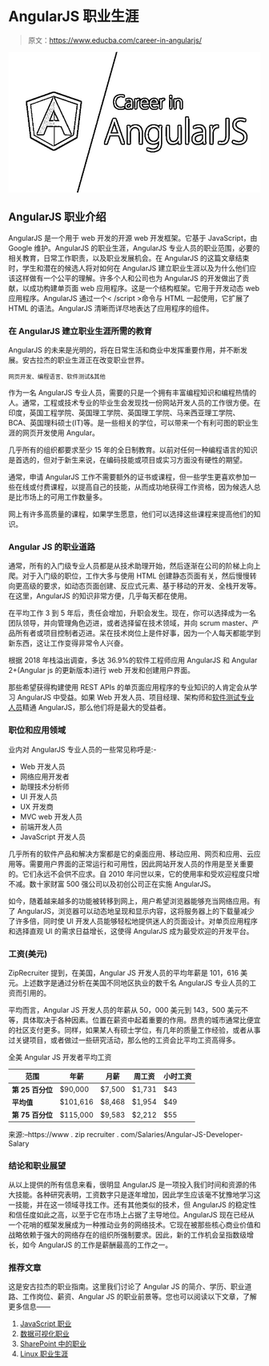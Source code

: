 # AngularJS 职业生涯

> 原文：<https://www.educba.com/career-in-angularjs/>

![Career in AngularJS](img/2a01a92896a0fb844718db83c89d822d.png)



## AngularJS 职业介绍

AngularJS 是一个用于 web 开发的开源 web 开发框架。它基于 JavaScript，由 Google 维护。AngularJS 的职业生涯，AngularJS 专业人员的职业范围，必要的相关教育，日常工作职责，以及职业发展机会。在 AngularJS 的这篇文章结束时，学生和潜在的候选人将对如何在 AngularJS 建立职业生涯以及为什么他们应该这样做有一个公平的理解。许多个人和公司也为 AngularJS 的开发做出了贡献，以成功构建单页面 web 应用程序。这是一个结构框架。它用于开发动态 web 应用程序。AngularJS 通过一个< /script >命令与 HTML 一起使用，它扩展了 HTML 的语法。AngularJS 清晰而详尽地表达了应用程序的组件。

### 在 AngularJS 建立职业生涯所需的教育

AngularJS 的未来是光明的，将在日常生活和商业中发挥重要作用，并不断发展。安古拉杰的职业生涯正在改变职业世界。

<small>网页开发、编程语言、软件测试&其他</small>

作为一名 AngularJS 专业人员，需要的只是一个拥有丰富编程知识和编程热情的人。通常，工程或技术专业的毕业生会发现找一份网站开发人员的工作很方便。在印度，英国工程学院、英国理工学院、英国理工学院、马来西亚理工学院、BCA、英国理科硕士(IT)等。是一些相关的学位，可以带来一个有利可图的职业生涯的网页开发使用 Angular。

几乎所有的组织都要求至少 15 年的全日制教育。以前对任何一种编程语言的知识是首选的，但对于新生来说，在编码技能或项目或实习方面没有硬性的期望。

通常，申请 AngularJS 工作不需要额外的证书或课程，但一些学生更喜欢参加一些在线或付费课程，以提高自己的技能，从而成功地获得工作资格，因为候选人总是比市场上的可用工作数量多。

网上有许多高质量的课程，如果学生愿意，他们可以选择这些课程来提高他们的知识。

### Angular JS 的职业道路

通常，所有的入门级专业人员都是从技术助理开始，然后逐渐在公司的阶梯上向上爬。对于入门级的职位，工作大多与使用 HTML 创建静态页面有关，然后慢慢转向更高级的要求，如动态页面创建、反应式元素、基于移动的开发、全栈开发等。在这里，AngularJS 的知识非常方便，几乎每天都在使用。

在平均工作 3 到 5 年后，责任会增加，升职会发生。现在，你可以选择成为一名团队领导，并向管理角色迈进，或者选择留在技术领域，并向 scrum master、产品所有者或项目控制者迈进。呆在技术岗位上是件好事，因为一个人每天都能学到新东西，这让工作变得非常令人兴奋。

根据 2018 年栈溢出调查，多达 36.9%的软件工程师应用 AngularJS 和 Angular 2+(Angular js 的更新版本)进行 web 开发和创建用户界面。

那些希望获得构建使用 REST APIs 的单页面应用程序的专业知识的人肯定会从学习 AngularJS 中受益。如果 Web 开发人员、项目经理、架构师和[软件测试专业人员](https://www.educba.com/careers-in-software-testing/)精通 AngularJS，那么他们将是最大的受益者。

### 职位和应用领域

业内对 AngularJS 专业人员的一些常见称呼是:-

*   Web 开发人员
*   网络应用开发者
*   助理技术分析师
*   UI 开发人员
*   UX 开发商
*   MVC web 开发人员
*   前端开发人员
*   JavaScript 开发人员

几乎所有的软件产品和解决方案都是它的桌面应用、移动应用、网页和应用、云应用等。需要用户界面的正常运行和可用性，因此网站开发人员的作用是至关重要的。它们永远不会供不应求。自 2010 年问世以来，它的使用率和受欢迎程度只增不减。数十家财富 500 强公司以及初创公司正在实施 AngularJS。

如今，随着越来越多的功能被转移到网上，用户希望浏览器能够充当网络应用。有了 AngularJS，浏览器可以动态地呈现和显示内容，这将服务器上的下载量减少了许多倍，同时使 UI 开发人员能够轻松地提供迷人的页面设计。对单页应用程序和选择直观 UI 的需求日益增长，这使得 AngularJS 成为最受欢迎的开发平台。

### 工资(美元)

ZipRecruiter 提到，在美国，Angular JS 开发人员的平均年薪是 101，616 美元。上述数字是通过分析在美国不同地区执业的数千名 AngularJS 专业人员的工资而引用的。

平均而言，Angular JS 开发人员的年薪从 50，000 美元到 143，500 美元不等，具体取决于各种因素。位置在薪资中起着重要的作用。昂贵的城市通常比便宜的社区支付更多。同样，如果某人有硕士学位，有几年的质量工作经验，或者从事过关键项目，或者做过一些研究活动，那么他的工资会比平均工资高得多。

全美 Angular JS 开发者平均工资

| **范围** | **年薪** | **月薪** | **周工资** | **小时工资** |
| --- | --- | --- | --- | --- |
| **第 25 百分位** | $90,000 | $7,500 | $1,731 | $43 |
| **平均值** | $101,616 | $8,468 | $1,954 | $49 |
| **第 75 百分位** | $115,000 | $9,583 | $2,212 | $55 |

来源:–https://www . zip recruiter . com/Salaries/Angular-JS-Developer-Salary

### 结论和职业展望

从以上提供的所有信息来看，很明显 AngularJS 是一项投入我们时间和资源的伟大技能。各种研究表明，工资数字只是逐年增加，因此学生应该毫不犹豫地学习这一技能，并在这一领域寻找工作。还有其他类似的技术，但 AngularJS 的稳定性和信任度如此之高，以至于它在市场上占据了主导地位。AngularJS 现在已经从一个花哨的框架发展成为一种推动业务的网络技术。它现在被那些核心商业价值和战略依赖于强大的网络存在的组织所强制要求。因此，新的工作机会呈指数级增长，如今 AngularJS 的工作是薪酬最高的工作之一。

### 推荐文章

这是安古拉杰的职业指南。这里我们讨论了 Angular JS 的简介、学历、职业道路、工作岗位、薪资、Angular JS 的职业前景等。您也可以阅读以下文章，了解更多信息——

1.  [JavaScript 职业](https://www.educba.com/careers-in-javascript/)
2.  [数据可视化职业](https://www.educba.com/careers-in-data-visualization/)
3.  [SharePoint 中的职业](https://www.educba.com/careers-in-sharepoint/)
4.  [Linux 职业生涯](https://www.educba.com/careers-in-linux/)